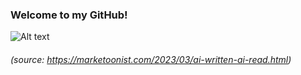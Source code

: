 ### Welcome to my GitHub!

![Alt text](https://marketoonist.com/wp-content/uploads/2023/03/230327.n.aiwritten.jpg)
###### (source: https://marketoonist.com/2023/03/ai-written-ai-read.html)

<!--
**niklas-kammertons/niklas-kammertons** is a ✨ _special_ ✨ repository because its `README.md` (this file) appears on your GitHub profile.

Here are some ideas to get you started:

- 🔭 I’m currently working on ...
- 🌱 I’m currently learning ...
- 👯 I’m looking to collaborate on ...
- 🤔 I’m looking for help with ...
- 💬 Ask me about ...
- 📫 How to reach me: ...
- 😄 Pronouns: ...
- ⚡ Fun fact: ...
-->
